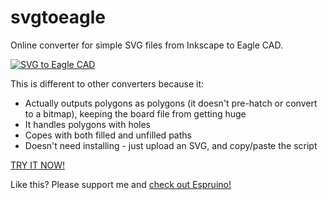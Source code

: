 svgtoeagle
==========

Online converter for simple SVG files from Inkscape
to Eagle CAD.

[![SVG to Eagle CAD](https://img.youtube.com/vi/OWuIbHIiJ6k/0.jpg)](https://www.youtube.com/watch?v=OWuIbHIiJ6k)

This is different to other converters because it:

* Actually outputs polygons as polygons (it doesn't pre-hatch or convert to a bitmap), keeping the board file from getting huge
* It handles polygons with holes
* Copes with both filled and unfilled paths
* Doesn't need installing - just upload an SVG, and copy/paste the script

[TRY IT NOW!](https://gfwilliams.github.io/svgtoeagle/)

Like this? Please support me and [check out Espruino!](http://www.espruino.com)
